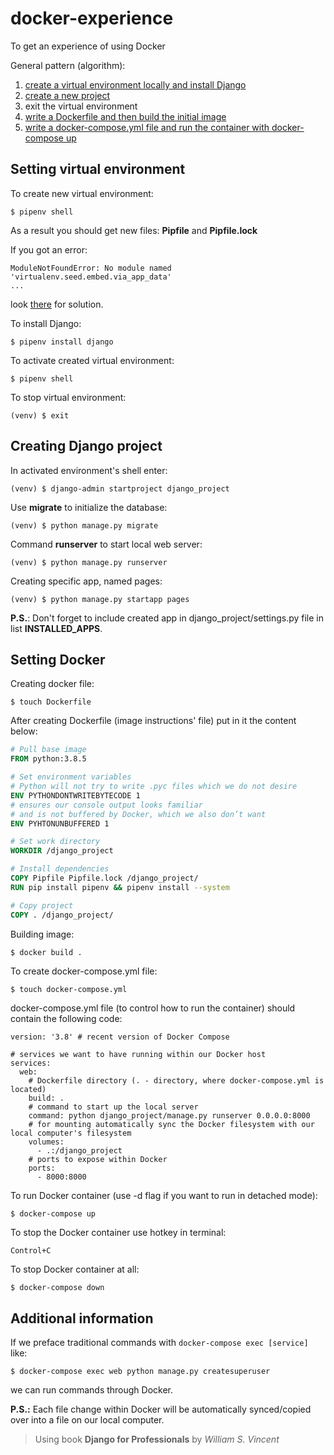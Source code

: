 # docker-experience
To get an experience of using Docker

General pattern (algorithm):
1. [create a virtual environment locally and install Django](#setting-virtual-environment)
2. [create a new project](#creating-django-project)
3. exit the virtual environment
4. [write a Dockerfile and then build the initial image](#setting-docker)
5. [write a docker-compose.yml file and run the container with docker-compose up](#setting-docker)

## Setting virtual environment
To create new virtual environment:

`$ pipenv shell`

As a result you should get new files: **Pipfile** and **Pipfile.lock**

If you got an error:

```
ModuleNotFoundError: No module named 'virtualenv.seed.embed.via_app_data'
...
```

look [there](https://stackoverflow.com/a/65845074/15165438) for solution.

To install Django:

`$ pipenv install django`

To activate created virtual environment:

`$ pipenv shell`

To stop virtual environment:

`(venv) $ exit `

## Creating Django project
In activated environment's shell enter:

`(venv) $ django-admin startproject django_project`

Use **migrate** to initialize the database:

`(venv) $ python manage.py migrate`

Command **runserver** to start local web server:

`(venv) $ python manage.py runserver`

Creating specific app, named pages:

`(venv) $ python manage.py startapp pages`

**P.S.**: Don't forget to include created app in django_project/settings.py file in list **INSTALLED_APPS**.

## Setting Docker
Creating docker file:

`$ touch Dockerfile`

After creating Dockerfile (image instructions' file) put in it the content below:

```dockerfile
# Pull base image
FROM python:3.8.5

# Set environment variables
# Python will not try to write .pyc files which we do not desire
ENV PYTHONDONTWRITEBYTECODE 1
# ensures our console output looks familiar 
# and is not buffered by Docker, which we also don’t want
ENV PYHTONUNBUFFERED 1

# Set work directory
WORKDIR /django_project

# Install dependencies
COPY Pipfile Pipfile.lock /django_project/
RUN pip install pipenv && pipenv install --system

# Copy project
COPY . /django_project/
```

Building image:

`$ docker build .`

To create docker-compose.yml file:

`$ touch docker-compose.yml`

docker-compose.yml file (to control how to run the container) should contain the following code:

```docker-compose
version: '3.8' # recent version of Docker Compose

# services we want to have running within our Docker host
services:
  web:
    # Dockerfile directory (. - directory, where docker-compose.yml is located)
    build: .
    # command to start up the local server
    command: python django_project/manage.py runserver 0.0.0.0:8000
    # for mounting automatically sync the Docker filesystem with our local computer's filesystem
    volumes:
      - .:/django_project
    # ports to expose within Docker
    ports:
      - 8000:8000
```

To run Docker container (use -d flag if you want to run in detached mode):

```bash
$ docker-compose up
```

To stop the Docker container use hotkey in terminal:

`Control+C`

To stop Docker container at all:

`$ docker-compose down`

## Additional information
If we preface traditional commands with `docker-compose exec [service]` like:

`$ docker-compose exec web python manage.py createsuperuser`

we can run commands through Docker.

**P.S.:** Each file change within Docker will be automatically synced/copied over into a file on our local computer. 

> Using book **Django for Professionals** by _William S. Vincent_
